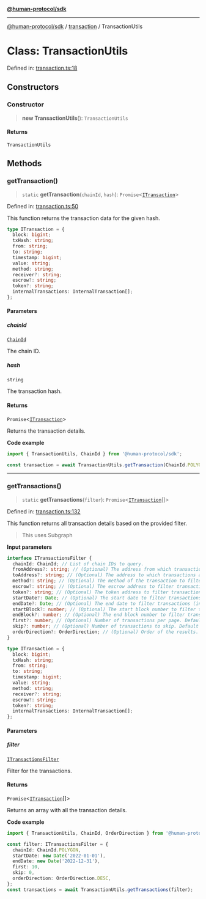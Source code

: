 [**@human-protocol/sdk**](../../README.md)

***

[@human-protocol/sdk](../../modules.md) / [transaction](../README.md) / TransactionUtils

# Class: TransactionUtils

Defined in: [transaction.ts:18](https://github.com/humanprotocol/human-protocol/blob/5b6e90353814741f056deb2914334a3c4fbc279d/packages/sdk/typescript/human-protocol-sdk/src/transaction.ts#L18)

## Constructors

### Constructor

> **new TransactionUtils**(): `TransactionUtils`

#### Returns

`TransactionUtils`

## Methods

### getTransaction()

> `static` **getTransaction**(`chainId`, `hash`): `Promise`\<[`ITransaction`](../../interfaces/interfaces/ITransaction.md)\>

Defined in: [transaction.ts:50](https://github.com/humanprotocol/human-protocol/blob/5b6e90353814741f056deb2914334a3c4fbc279d/packages/sdk/typescript/human-protocol-sdk/src/transaction.ts#L50)

This function returns the transaction data for the given hash.

```ts
type ITransaction = {
  block: bigint;
  txHash: string;
  from: string;
  to: string;
  timestamp: bigint;
  value: string;
  method: string;
  receiver?: string;
  escrow?: string;
  token?: string;
  internalTransactions: InternalTransaction[];
};
```

#### Parameters

##### chainId

[`ChainId`](../../enums/enumerations/ChainId.md)

The chain ID.

##### hash

`string`

The transaction hash.

#### Returns

`Promise`\<[`ITransaction`](../../interfaces/interfaces/ITransaction.md)\>

Returns the transaction details.

**Code example**

```ts
import { TransactionUtils, ChainId } from '@human-protocol/sdk';

const transaction = await TransactionUtils.getTransaction(ChainId.POLYGON, '0x62dD51230A30401C455c8398d06F85e4EaB6309f');
```

***

### getTransactions()

> `static` **getTransactions**(`filter`): `Promise`\<[`ITransaction`](../../interfaces/interfaces/ITransaction.md)[]\>

Defined in: [transaction.ts:132](https://github.com/humanprotocol/human-protocol/blob/5b6e90353814741f056deb2914334a3c4fbc279d/packages/sdk/typescript/human-protocol-sdk/src/transaction.ts#L132)

This function returns all transaction details based on the provided filter.

> This uses Subgraph

**Input parameters**

```ts
interface ITransactionsFilter {
  chainId: ChainId; // List of chain IDs to query.
  fromAddress?: string; // (Optional) The address from which transactions are sent.
  toAddress?: string; // (Optional) The address to which transactions are sent.
  method?: string; // (Optional) The method of the transaction to filter by.
  escrow?: string; // (Optional) The escrow address to filter transactions.
  token?: string; // (Optional) The token address to filter transactions.
  startDate?: Date; // (Optional) The start date to filter transactions (inclusive).
  endDate?: Date; // (Optional) The end date to filter transactions (inclusive).
  startBlock?: number; // (Optional) The start block number to filter transactions (inclusive).
  endBlock?: number; // (Optional) The end block number to filter transactions (inclusive).
  first?: number; // (Optional) Number of transactions per page. Default is 10.
  skip?: number; // (Optional) Number of transactions to skip. Default is 0.
  orderDirection?: OrderDirection; // (Optional) Order of the results. Default is DESC.
}
```

```ts
type ITransaction = {
  block: bigint;
  txHash: string;
  from: string;
  to: string;
  timestamp: bigint;
  value: string;
  method: string;
  receiver?: string;
  escrow?: string;
  token?: string;
  internalTransactions: InternalTransaction[];
};
```

#### Parameters

##### filter

[`ITransactionsFilter`](../../interfaces/interfaces/ITransactionsFilter.md)

Filter for the transactions.

#### Returns

`Promise`\<[`ITransaction`](../../interfaces/interfaces/ITransaction.md)[]\>

Returns an array with all the transaction details.

**Code example**

```ts
import { TransactionUtils, ChainId, OrderDirection } from '@human-protocol/sdk';

const filter: ITransactionsFilter = {
  chainId: ChainId.POLYGON,
  startDate: new Date('2022-01-01'),
  endDate: new Date('2022-12-31'),
  first: 10,
  skip: 0,
  orderDirection: OrderDirection.DESC,
};
const transactions = await TransactionUtils.getTransactions(filter);
```
